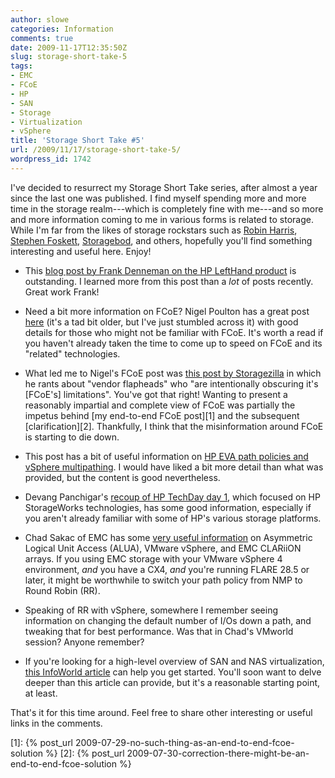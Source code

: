 ```yaml
---
author: slowe
categories: Information
comments: true
date: 2009-11-17T12:35:50Z
slug: storage-short-take-5
tags:
- EMC
- FCoE
- HP
- SAN
- Storage
- Virtualization
- vSphere
title: 'Storage Short Take #5'
url: /2009/11/17/storage-short-take-5/
wordpress_id: 1742
---
```


I've decided to resurrect my Storage Short Take series, after almost a year since the last one was published. I find myself spending more and more time in the storage realm---which is completely fine with me---and so more and more information coming to me in various forms is related to storage. While I'm far from the likes of storage rockstars such as [Robin Harris](http://storagemojo.com/), [Stephen Foskett](http://blog.fosketts.net/), [Storagebod](http://storagebod.typepad.com/), and others, hopefully you'll find something interesting and useful here. Enjoy!

* This [blog post by Frank Denneman on the HP LeftHand product](http://frankdenneman.wordpress.com/2009/10/11/lefthand-san-lessons-learned) is outstanding. I learned more from this post than a _lot_ of posts recently. Great work Frank!

* Need a bit more information on FCoE? Nigel Poulton has a great post [here](http://blogs.rupturedmonkey.com/?p=486) (it's a tad bit older, but I've just stumbled across it) with good details for those who might not be familiar with FCoE. It's worth a read if you haven't already taken the time to come up to speed on FCoE and its "related" technologies.

* What led me to Nigel's FCoE post was [this post by Storagezilla](http://storagezilla.typepad.com/storagezilla/2009/09/fcoe-idiots-to-the-left-of-me-liars-to-the-right-stuck-in-the-middle-with-users.html) in which he rants about "vendor flapheads" who "are intentionally obscuring it's [FCoE's] limitations". You've got that right! Wanting to present a reasonably impartial and complete view of FCoE was partially the impetus behind [my end-to-end FCoE post][1] and the subsequent [clarification][2]. Thankfully, I think that the misinformation around FCoE is starting to die down.

* This post has a bit of useful information on [HP EVA path policies and vSphere multipathing](http://vknowledge.wordpress.com/2009/10/11/vsphere-hp-eva-and-path-policies/). I would have liked a bit more detail than what was provided, but the content is good nevertheless.

* Devang Panchigar's [recoup of HP TechDay day 1](http://storagenerve.com/2009/09/30/hptechday-2009-day-1-hp-storageworks-technology/), which focused on HP StorageWorks technologies, has some good information, especially if you aren't already familiar with some of HP's various storage platforms.

* Chad Sakac of EMC has some [very useful information](http://virtualgeek.typepad.com/virtual_geek/2009/09/a-couple-important-alua-and-srm-notes.html) on Asymmetric Logical Unit Access (ALUA), VMware vSphere, and EMC CLARiiON arrays. If you using EMC storage with your VMware vSphere 4 environment, _and_ you have a CX4, _and_ you're running FLARE 28.5 or later, it might be worthwhile to switch your path policy from NMP to Round Robin (RR).

* Speaking of RR with vSphere, somewhere I remember seeing information on changing the default number of I/Os down a path, and tweaking that for best performance. Was that in Chad's VMworld session? Anyone remember?

* If you're looking for a high-level overview of SAN and NAS virtualization, [this InfoWorld article](http://www.infoworld.com/d/virtualization/deep-dive-san-and-nas-virtualization-241?page=0,0) can help you get started. You'll soon want to delve deeper than this article can provide, but it's a reasonable starting point, at least.

That's it for this time around. Feel free to share other interesting or useful links in the comments.

[1]: {% post_url 2009-07-29-no-such-thing-as-an-end-to-end-fcoe-solution %}
[2]: {% post_url 2009-07-30-correction-there-might-be-an-end-to-end-fcoe-solution %}
